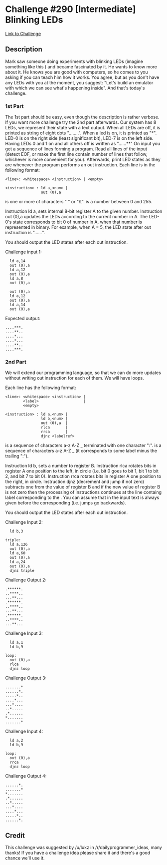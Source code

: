 Challenge #290 [Intermediate] Blinking LEDs
===========================================
[Link to Challenge](https://www.reddit.com/r/dailyprogrammer/comments/5as91q/20161102_challenge_290_intermediate_blinking_leds/)

Description
-----------
Mark saw someone doing experiments with blinking LEDs (imagine something like
this ) and became fascinated by it. He wants to know more about it. He knows
you are good with computers, so he comes to you asking if you can teach him how
it works. You agree, but as you don't have any LEDs with you at the moment, you
suggest: "Let's build an emulator with which we can see what's happening
inside". And that's today's challenge.

### 1st Part
The 1st part should be easy, even though the description is rather verbose. If
you want more challenge try the 2nd part afterwards.  Our system has 8 LEDs, we
represent their state with a text output. When all LEDs are off, it is printed
as string of eight dots "........". When a led is on, it is printed as "\*".
LED-0 is on the right side (least significant bit), LED-7 is on the left side.
Having LEDs 0 and 1 on and all others off is written as "......\*\*" On input
you get a sequence of lines forming a program. Read all lines of the input
(detect EOF, or make the first line contain number of lines that follow,
whichever is more convenient for you). Afterwards, print LED states as they are
whenever the program performs an out instruction.  Each line is in the
following format:

```
<line>: <whitespace> <instruction> | <empty>

<instruction> : ld a,<num> |
                out (0),a
```

<whitespace> is one or more of characters " " or "\t". <num> is a number
between 0 and 255.

Instruction ld a,<num> sets internal 8-bit register A to the given number.
Instruction out (0),a updates the LEDs according to the current number in A.
The LED-0's state corresponds to bit 0 of number in A, when that number is
represented in binary. For example, when A = 5, the LED state after out
instruction is ".....*.*".

You should output the LED states after each out instruction.

Challenge input 1:
```
  ld a,14
  out (0),a
  ld a,12
  out (0),a
  ld a,8
  out (0),a

  out (0),a
  ld a,12
  out (0),a
  ld a,14
  out (0),a
```

Expected output:
```
....***.
....**..
....*...
....*...
....**..
....***.
```

### 2nd Part
We will extend our programming language, so that we can do more updates without
writing out instruction for each of them. We will have loops.

Each line has the following format:
```
<line>: <whitespace> <instruction> |
        <label>                    |
        <empty>

<instruction> : ld a,<num> |
                ld b,<num> |
                out (0),a  |
                rlca       |
                rrca       |
                djnz <labelref>
```

<label> is a sequence of characters a-z A-Z _ terminated with one character
":". <labelref> is a sequence of characters a-z A-Z _ (it corresponds to some
label minus the trailing ":").

Instruction ld b,<num> sets a number to register B. Instruction rlca rotates
bits in register A one position to the left, in circle (i.e. bit 0 goes to bit
1, bit 1 to bit 2, and bit 7 to bit 0). Instruction rrca rotates bits in
register A one position to the right, in circle. Instruction djnz <labelref>
(decrement and jump if not zero) subtracts one from the value of register B and
if the new value of register B is not zero then the processing of instructions
continues at the line containg label corresponding to the <labelref>. You can
assume that in the input text <label> is always given before the corresponding
<labelref> (i.e. jumps go backwards).

You should output the LED states after each out instruction.

Challenge Input 2:
```
  ld b,3

triple:
  ld a,126
  out (0),a
  ld a,60
  out (0),a
  ld a,24
  out (0),a
  djnz triple
```

Challenge Output 2:
```
.******.
..****..
...**...
.******.
..****..
...**...
.******.
..****..
...**...
```

Challenge Input 3:
```
  ld a,1
  ld b,9

loop:
  out (0),a
  rlca
  djnz loop
```

Challenge Output 3:
```
.......*
......*.
.....*..
....*...
...*....
..*.....
.*......
*.......
.......*
```

Challenge Input 4:
```
  ld a,2
  ld b,9

loop:
  out (0),a
  rrca
  djnz loop
```

Challenge Output 4:
```
......*.
.......*
*.......
.*......
..*.....
...*....
....*...
.....*..
......*.
```

Credit
------
This challenge was suggested by /u/lukz in /r/dailyprogrammer_ideas, many
thanks! If you have a challenge idea please share it and there's a good chance
we'll use it.
